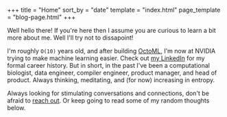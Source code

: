 +++
title = "Home"
sort_by = "date"
template = "index.html"
page_template = "blog-page.html"
+++

Well hello there! If you're here then I assume you are curious to learn a bit more about me. Well I'll try not to dissapoint!

I'm roughly `O(10)` years old, and after building [OctoML](https://octoml.ai), I'm now at NVIDIA trying to make machine learning easier. Check out [my LinkedIn](https://www.linkedin.com/in/binarybana/) for my formal career history. But in short, in the past I've been a computational biologist, data engineer, compiler engineer, product manager, and head of product. Always thinking, meditating, and (for now) increasing in entropy.

Always looking for stimulating conversations and connections, don't be afraid to [reach out](mailto:binarybana+homepage@gmail.com). Or keep going to read some of my random thoughts below.

<!-- ```rust
let x: &str = "More to come, stay tuned!";
``` -->
